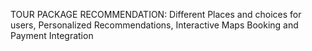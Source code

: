 TOUR PACKAGE RECOMMENDATION:
Different Places and choices for users,
Personalized Recommendations,
Interactive Maps
Booking and Payment Integration

